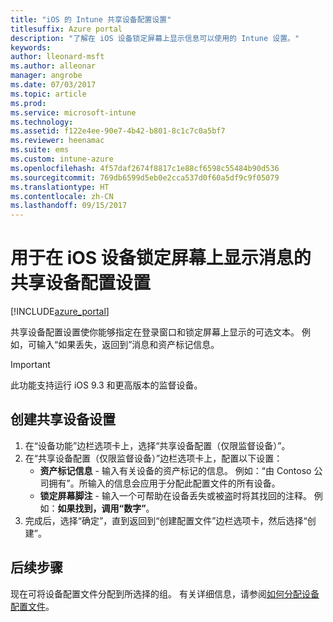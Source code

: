 ```yaml
---
title: "iOS 的 Intune 共享设备配置设置"
titlesuffix: Azure portal
description: "了解在 iOS 设备锁定屏幕上显示信息可以使用的 Intune 设置。"
keywords: 
author: lleonard-msft
ms.author: alleonar
manager: angrobe
ms.date: 07/03/2017
ms.topic: article
ms.prod: 
ms.service: microsoft-intune
ms.technology: 
ms.assetid: f122e4ee-90e7-4b42-b801-8c1c7c0a5bf7
ms.reviewer: heenamac
ms.suite: ems
ms.custom: intune-azure
ms.openlocfilehash: 4f57daf2674f8817c1e88cf6598c55484b90d536
ms.sourcegitcommit: 769db6599d5eb0e2cca537d0f60a5df9c9f05079
ms.translationtype: HT
ms.contentlocale: zh-CN
ms.lasthandoff: 09/15/2017
---
```

# <a name="shared-device-configuration-settings-to-display-messages-on-the-ios-device-lock-screen"></a>用于在 iOS 设备锁定屏幕上显示消息的共享设备配置设置

[!INCLUDE[azure_portal](./includes/azure_portal.md)]

共享设备配置设置使你能够指定在登录窗口和锁定屏幕上显示的可选文本。 例如，可输入“如果丢失，返回到”消息和资产标记信息。 

>[!IMPORTANT]
> 此功能支持运行 iOS 9.3 和更高版本的监督设备。

## <a name="create-shared-device-settings"></a>创建共享设备设置

1. 在“设备功能”边栏选项卡上，选择“共享设备配置（仅限监督设备）”。
2. 在“共享设备配置（仅限监督设备）”边栏选项卡上，配置以下设置：
    - **资产标记信息** - 输入有关设备的资产标记的信息。 例如：“由 Contoso 公司拥有”。所输入的信息会应用于分配此配置文件的所有设备。
    - **锁定屏幕脚注** - 输入一个可帮助在设备丢失或被盗时将其找回的注释。 例如：**如果找到，调用“数字”**。
3. 完成后，选择“确定”，直到返回到“创建配置文件”边栏选项卡，然后选择“创建”。 


## <a name="next-steps"></a>后续步骤

现在可将设备配置文件分配到所选择的组。 有关详细信息，请参阅[如何分配设备配置文件](device-profile-assign.md)。
